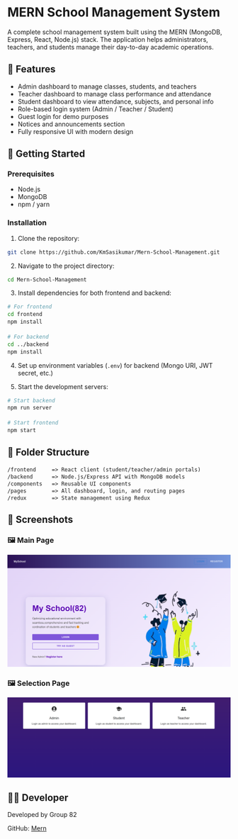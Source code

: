 # MERN School Management System

A complete school management system built using the MERN (MongoDB, Express, React, Node.js) stack. The application helps administrators, teachers, and students manage their day-to-day academic operations.

## 🔑 Features

- Admin dashboard to manage classes, students, and teachers
- Teacher dashboard to manage class performance and attendance
- Student dashboard to view attendance, subjects, and personal info
- Role-based login system (Admin / Teacher / Student)
- Guest login for demo purposes
- Notices and announcements section
- Fully responsive UI with modern design

## 🚀 Getting Started

### Prerequisites

- Node.js
- MongoDB
- npm / yarn

### Installation

1. Clone the repository:

```bash
git clone https://github.com/KmSasikumar/Mern-School-Management.git
```

2. Navigate to the project directory:

```bash
cd Mern-School-Management
```

3. Install dependencies for both frontend and backend:

```bash
# For frontend
cd frontend
npm install

# For backend
cd ../backend
npm install
```

4. Set up environment variables (`.env`) for backend (Mongo URI, JWT secret, etc.)

5. Start the development servers:

```bash
# Start backend
npm run server

# Start frontend
npm start
```

## 📂 Folder Structure

```
/frontend     => React client (student/teacher/admin portals)
/backend      => Node.js/Express API with MongoDB models
/components   => Reusable UI components
/pages        => All dashboard, login, and routing pages
/redux        => State management using Redux
```

## 📸 Screenshots

### 🖼️ Main Page  
![Main Page](Photos/Main%20page.png)

### 🖼️ Selection Page  
![Selection Page](Photos/Selection%20Page.png)
<br />

## 🧑‍💻 Developer

Developed by Group 82

GitHub: [Mern](https://github.com/KmSasikumar)

